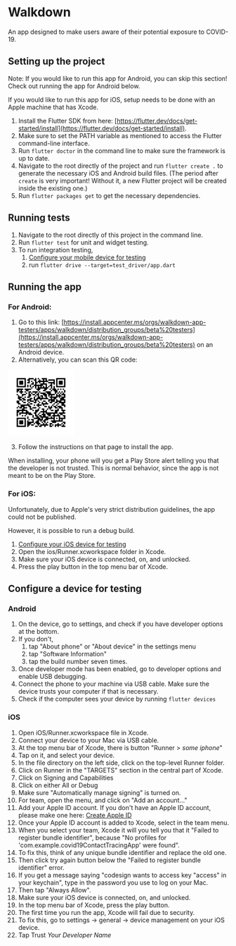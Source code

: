 # Walkdown

An app designed to make users aware of their potential exposure to COVID-19.

## Setting up the project
Note: If you would like to run this app for Android, you can skip this section! Check out running the app for Android below.

If you would like to run this app for iOS, setup needs to be done with an Apple machine that has Xcode.


1. Install the Flutter SDK from here: [https://flutter.dev/docs/get-started/install](https://flutter.dev/docs/get-started/install).
2. Make sure to set the PATH variable as mentioned to access the Flutter command-line interface.
3. Run `flutter doctor` in the command line to make sure the framework is up to date.
4. Navigate to the root directly of the project and run `flutter create .`
to generate the necessary iOS and Android build files.
(The period after `create` is very important! Without it, a new Flutter
project will be created inside the existing one.)
5. Run `flutter packages get` to get the necessary dependencies.

## Running tests
1. Navigate to the root directly of this project in the command line.
2. Run `flutter test` for unit and widget testing.
3. To run integration testing,
   1. [Configure your mobile device for testing](#configure-a-device-for-testing)
   2. run `flutter drive --target=test_driver/app.dart`


## Running the app

###  For Android:

1. Go to this link: [https://install.appcenter.ms/orgs/walkdown-app-testers/apps/walkdown/distribution_groups/beta%20testers](https://install.appcenter.ms/orgs/walkdown-app-testers/apps/walkdown/distribution_groups/beta%20testers) on an Android device.
2. Alternatively, you can scan this QR code:

<img src="android/app/release/frame.png" width="150" height="150">

3. Follow the instructions on that page to install the app.

When installing, your phone will you get a Play Store alert telling
you that the developer is not trusted. This is normal behavior,
since the app is not meant to be on the Play Store.

###  For iOS:
Unfortunately, due to Apple's very strict distribution guidelines,
 the app could not be published.

However, it is possible to run a debug build.

1. [Configure your iOS device for testing](#ios)
2. Open the ios/Runner.xcworkspace folder in Xcode.
3. Make sure your iOS device is connected, on, and unlocked.
4. Press the play button in the top menu bar of Xcode.


## Configure a device for testing
###  Android
1. On the device, go to settings, and check if you have developer
options at the bottom.
2. If you don't,
   1. tap "About phone" or "About device" in the settings menu
   2. tap "Software Information"
   3. tap the build number seven times.
3. Once developer mode has been enabled, go to developer options
and enable USB debugging.
4. Connect the phone to your machine via USB cable. Make sure the device trusts your
computer if that is necessary.
5. Check if the computer sees your device by running `flutter devices`

### iOS
1. Open iOS/Runner.xcworkspace file in Xcode.
2. Connect your device to your Mac via USB cable.
3. At the top menu bar of Xcode, there is button "Runner > *some iphone*"
4. Tap on it, and select your device.
5. In the file directory on the left side, click on the top-level Runner folder.
6. Click on Runner in the "TARGETS" section in the central part of Xcode.
7. Click on Signing and Capabilities
8. Click on either All or Debug
9. Make sure "Automatically manage signing" is turned on.
10. For team, open the menu, and click on "Add an account..."
11. Add your Apple ID account. If you don't have an Apple ID account,
please make one here: [Create Apple ID](https://appleid.apple.com/cgi-bin/WebObjects/MyAppleId.woa/wa/createAppleId?localang=GB-EN&app_id=2083&returnURL=https%3A//secure4.store.apple.com/uk/shop/signIn%3Fc%3DaHR0cHM6Ly93d3cuYXBwbGUuY29tL3VrL3Nob3AvYmFnfDFhb3MyZDU3OTMzMWMyYjA4NDE2M2M4OTU4ZDEyNTJjNmMwZmMzNGMxMTY5%26r%3DSCDHYHP7CY4H9XK2H%26s%3DaHR0cHM6Ly93d3cuYXBwbGUuY29tL3VrL3Nob3AvYmFnfDFhb3MyZDU3OTMzMWMyYjA4NDE2M2M4OTU4ZDEyNTJjNmMwZmMzNGMxMTY5)
12. Once your Apple ID account is added to Xcode, select in the team menu.
13. When you select your team, Xcode it will you tell you that it
"Failed to register bundle identifier", because
"No profiles for 'com.example.covid19ContactTracingApp' were found".
14. To fix this, think of any unique bundle identifier and replace the
old one.
15. Then click try again button below the "Failed to register bundle
identifier" error.
16. If you get a message saying "codesign wants to access key "access"
in your keychain", type in the password you use to log on your Mac.
17. Then tap "Always Allow".
18. Make sure your iOS device is connected, on, and unlocked.
19. In the top menu bar of Xcode, press the play button.
20. The first time you run the app, Xcode will fail due to security.
21. To fix this, go to settings -> general -> device management on your
iOS device.
22. Tap Trust *Your Developer Name*





